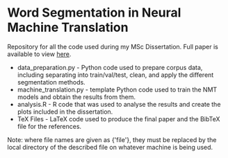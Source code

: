 # Word Segmentation in Neural Machine Translation

Repository for all the code used during my MSc Dissertation. Full paper is available to view [here](https://www.linkedin.com/in/alex-curtis/details/education/1720371651856/single-media-viewer?type=DOCUMENT&profileId=ACoAACyaY6QBA6RdTmHdqqev9ha8xqUnqtIiWo0&lipi=urn%3Ali%3Apage%3Ad_flagship3_profile_view_base_education_details%3B%2BhnH1idQTzGiTRYLi8i9TA%3D%3D).

* data_preparation.py - Python code used to prepare corpus data, including separating into train/val/test, clean, and apply the different segmentation methods.
* machine_translation.py - template Python code used to train the NMT models and obtain the results from them.
* analysis.R - R code that was used to analyse the results and create the plots included in the dissertation.
* TeX Files - LaTeX code used to produce the final paper and the BibTeX file for the references.

Note: where file names are given as {'file'}, they must be replaced by the local directory of the described file on whatever machine is being used.
